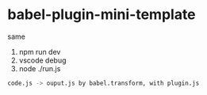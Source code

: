 # babel-plugin-mini-template

same

1. npm run dev
2. vscode debug
3. node ./run.js

```sh
code.js -> ouput.js by babel.transform, with plugin.js
```
